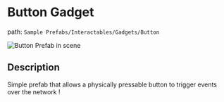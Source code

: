 # Button Gadget

path: `Sample Prefabs/Interactables/Gadgets/Button`

![Button Prefab in scene](./img/buttonGadgetScene.png)

## Description

Simple prefab that allows a physically pressable button to trigger events over the network !
